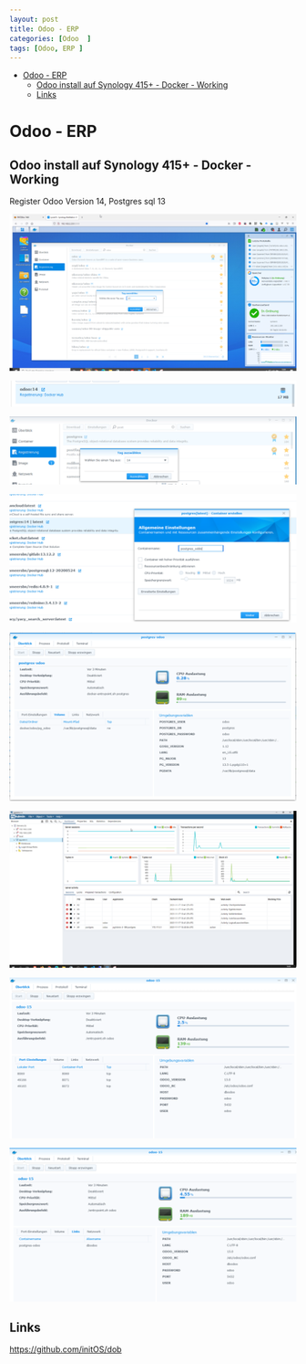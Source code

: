 ```yaml
---
layout: post
title: Odoo - ERP
categories: [Odoo  ]
tags: [Odoo, ERP ]
--- 
```

- [Odoo - ERP](#odoo---erp)
  - [Odoo install auf Synology 415+ - Docker - Working](#odoo-install-auf-synology-415---docker---working)
  - [Links](#links)

# Odoo - ERP

## Odoo install auf Synology 415+ - Docker - Working 

Register Odoo Version 14, Postgres sql 13

![](../pic/2021-11-17-13-05-17.png)

![](../pic/2021-11-17-13-06-54.png)

![](../pic/2021-11-17-13-08-09.png)

![](../pic/2021-11-17-14-18-12.png)

![](../pic/2021-11-17-14-44-02.png)

![](../pic/2021-11-17-14-44-20.png)

![](../pic/2021-11-17-15-36-59.png)

![](../pic/2021-11-17-15-37-23.png)

## Links

<https://github.com/initOS/dob>

